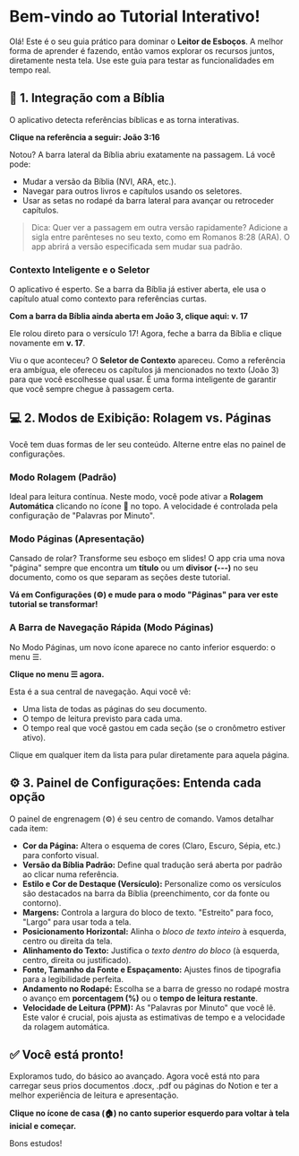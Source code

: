 # Bem-vindo ao Tutorial Interativo!

Olá! Este é o seu guia prático para dominar o **Leitor de Esboços**. A melhor forma de aprender é fazendo, então vamos explorar os recursos juntos, diretamente nesta tela. Use este guia para testar as funcionalidades em tempo real.

## 📖 1. Integração com a Bíblia

O aplicativo detecta referências bíblicas e as torna interativas.

**Clique na referência a seguir: João 3:16**

Notou? A barra lateral da Bíblia abriu exatamente na passagem. Lá você pode:

- Mudar a versão da Bíblia (NVI, ARA, etc.).
- Navegar para outros livros e capítulos usando os seletores.
- Usar as setas no rodapé da barra lateral para avançar ou retroceder capítulos.

> Dica: Quer ver a passagem em outra versão rapidamente? Adicione a sigla entre parênteses no seu texto, como em Romanos 8:28 (ARA). O app abrirá a versão especificada sem mudar sua padrão.
> 

### Contexto Inteligente e o Seletor

O aplicativo é esperto. Se a barra da Bíblia já estiver aberta, ele usa o capítulo atual como contexto para referências curtas.

**Com a barra da Bíblia ainda aberta em João 3, clique aqui: v. 17**

Ele rolou direto para o versículo 17! Agora, feche a barra da Bíblia e clique novamente em **v. 17**.

Viu o que aconteceu? O **Seletor de Contexto** apareceu. Como a referência era ambígua, ele ofereceu os capítulos já mencionados no texto (João 3) para que você escolhesse qual usar. É uma forma inteligente de garantir que você sempre chegue à passagem certa.

## 💻 2. Modos de Exibição: Rolagem vs. Páginas

Você tem duas formas de ler seu conteúdo. Alterne entre elas no painel de configurações.

### Modo Rolagem (Padrão)

Ideal para leitura contínua. Neste modo, você pode ativar a **Rolagem Automática** clicando no ícone 🔽 no topo. A velocidade é controlada pela configuração de "Palavras por Minuto".

### Modo Páginas (Apresentação)

Cansado de rolar? Transforme seu esboço em slides! O app cria uma nova "página" sempre que encontra um **título** ou um **divisor (---)** no seu documento, como os que separam as seções deste tutorial.

**Vá em Configurações (⚙️) e mude para o modo "Páginas" para ver este tutorial se transformar!**

### A Barra de Navegação Rápida (Modo Páginas)

No Modo Páginas, um novo ícone aparece no canto inferior esquerdo: o menu ☰.

**Clique no menu ☰ agora.**

Esta é a sua central de navegação. Aqui você vê:

- Uma lista de todas as páginas do seu documento.
- O tempo de leitura previsto para cada uma.
- O tempo real que você gastou em cada seção (se o cronômetro estiver ativo).

Clique em qualquer item da lista para pular diretamente para aquela página.

## ⚙️ 3. Painel de Configurações: Entenda cada opção

O painel de engrenagem (⚙️) é seu centro de comando. Vamos detalhar cada item:

- **Cor da Página:** Altera o esquema de cores (Claro, Escuro, Sépia, etc.) para conforto visual.
- **Versão da Bíblia Padrão:** Define qual tradução será aberta por padrão ao clicar numa referência.
- **Estilo e Cor de Destaque (Versículo):** Personalize como os versículos são destacados na barra da Bíblia (preenchimento, cor da fonte ou contorno).
- **Margens:** Controla a largura do bloco de texto. "Estreito" para foco, "Largo" para usar toda a tela.
- **Posicionamento Horizontal:** Alinha o *bloco de texto inteiro* à esquerda, centro ou direita da tela.
- **Alinhamento do Texto:** Justifica o *texto dentro do bloco* (à esquerda, centro, direita ou justificado).
- **Fonte, Tamanho da Fonte e Espaçamento:** Ajustes finos de tipografia para a legibilidade perfeita.
- **Andamento no Rodapé:** Escolha se a barra de gresso no rodapé mostra o avanço em **porcentagem (%)** ou o **tempo de leitura restante**.
- **Velocidade de Leitura (PPM):** As "Palavras por Minuto" que você lê. Este valor é crucial, pois ajusta as estimativas de tempo e a velocidade da rolagem automática.

## ✅ Você está pronto!

Exploramos tudo, do básico ao avançado. Agora você está nto para carregar seus prios documentos .docx, .pdf ou páginas do Notion e ter a melhor experiência de leitura e apresentação.

**Clique no ícone de casa (🏠) no canto superior esquerdo para voltar à tela inicial e começar.**

Bons estudos!
